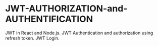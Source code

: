 # JWT-AUTHORIZATION-and-AUTHENTIFICATION
JWT in React and Node.js. JWT Authentication and authorization  using refresh token. JWT Login.
